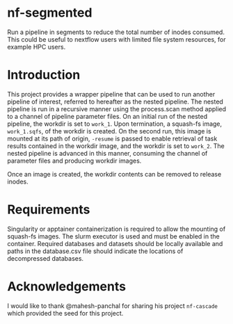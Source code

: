 # nf-segmented

Run a pipeline in segments to reduce the total number of inodes consumed.  This could be useful to nextflow users with 
limited file system resources, for example HPC users.

# Introduction

This project provides a wrapper pipeline that can be used to run another pipeline of interest, referred to hereafter as
the nested pipeline.  The nested pipeline is run in a recursive manner using the process.scan method applied to a
channel of pipeline parameter files.
On an initial run of the nested pipeline, the workdir is set to `work_1`.  Upon termination, a squash-fs image, `work_1.sqfs`,
of the workdir is created.  On the second run, this image is mounted at its path
of origin, `-resume` is passed to enable retrieval of task results contained in the workdir image, and the workdir is
set to `work_2`.  The nested pipeline is advanced in this manner, consuming the channel of parameter files
and producing workdir images.

Once an image is created, the workdir contents can be removed to release inodes.
 
# Requirements

Singularity or apptainer containerization is required to allow the mounting of squash-fs images.  The slurm executor is
used and must be enabled in the container.  Required databases and datasets should be locally available and paths in the
database.csv file should indicate the locations of decompressed databases.

# Acknowledgements
I would like to thank @mahesh-panchal for sharing his project `nf-cascade` which provided the seed for this project.
